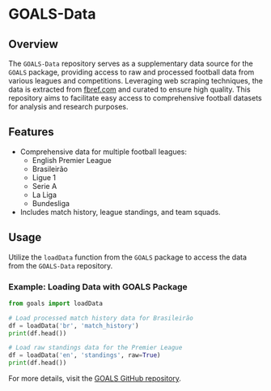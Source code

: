 # GOALS-Data

## Overview

The `GOALS-Data` repository serves as a supplementary data source for the `GOALS` package, providing access to raw and processed football data from various leagues and competitions. Leveraging web scraping techniques, the data is extracted from [fbref.com](https://fbref.com) and curated to ensure high quality. This repository aims to facilitate easy access to comprehensive football datasets for analysis and research purposes.

## Features

- Comprehensive data for multiple football leagues:
  - English Premier League
  - Brasileirão
  - Ligue 1
  - Serie A
  - La Liga
  - Bundesliga
- Includes match history, league standings, and team squads.

## Usage

Utilize the `loadData` function from the `GOALS` package to access the data from the `GOALS-Data` repository.

### Example: Loading Data with GOALS Package

```python
from goals import loadData

# Load processed match history data for Brasileirão
df = loadData('br', 'match_history')
print(df.head())

# Load raw standings data for the Premier League
df = loadData('en', 'standings', raw=True)
print(df.head())
```

For more details, visit the [GOALS GitHub repository](https://github.com/seu-usuario/nome-do-repositorio).

